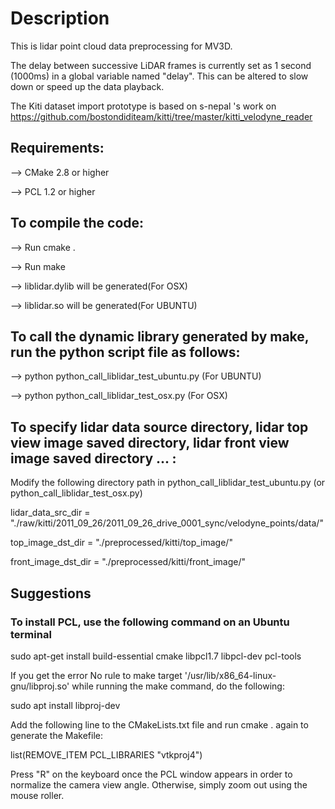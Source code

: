 # Description

This is lidar point cloud data preprocessing for MV3D. 

The delay between successive LiDAR frames is currently set as 1 second (1000ms) in a global variable named "delay". This can be altered to slow down or speed up the data playback.

The Kiti dataset import prototype is based on s-nepal 's work on https://github.com/bostondiditeam/kitti/tree/master/kitti_velodyne_reader

## Requirements:

--> CMake 2.8 or higher

--> PCL 1.2 or higher

## To compile the code:

--> Run cmake .

--> Run make

--> liblidar.dylib  will be generated(For OSX)

--> liblidar.so  will be generated(For UBUNTU)

## To call the dynamic library generated by make, run the python script file as follows:

--> python python_call_liblidar_test_ubuntu.py         (For UBUNTU)

--> python python_call_liblidar_test_osx.py         (For OSX)

## To specify lidar data source directory, lidar top view image saved directory, lidar front view image saved directory ... :

Modify the following directory path in python_call_liblidar_test_ubuntu.py (or python_call_liblidar_test_osx.py)

lidar_data_src_dir = "./raw/kitti/2011_09_26/2011_09_26_drive_0001_sync/velodyne_points/data/"

top_image_dst_dir = "./preprocessed/kitti/top_image/"

front_image_dst_dir = "./preprocessed/kitti/front_image/"

## Suggestions

### To install PCL, use the following command on an Ubuntu terminal

sudo apt-get install build-essential cmake libpcl1.7 libpcl-dev pcl-tools

If you get the error No rule to make target '/usr/lib/x86_64-linux-gnu/libproj.so' while running the make command, do the following:

sudo apt install libproj-dev
    
Add the following line to the CMakeLists.txt file and run cmake . again to generate the Makefile:
		
list(REMOVE_ITEM PCL_LIBRARIES "vtkproj4")

Press "R" on the keyboard once the PCL window appears in order to normalize the camera view angle. Otherwise, simply zoom out using the mouse roller.

